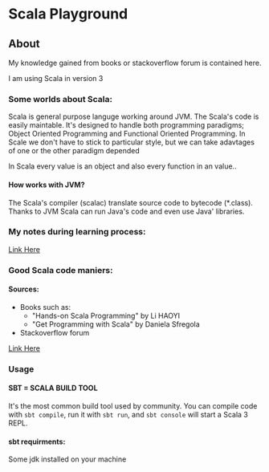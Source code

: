 # Scala Playground
## About
My knowledge gained from books or stackoverflow forum is contained here.

I am using Scala in version 3

### Some worlds about Scala:
Scala is general purpose languge working around JVM. The Scala's code is easily maintable. It's designed to handle both programming paradigms; Object Oriented Programming and Functional Oriented Programming. In Scale we don't have to stick to particular style, but we can take adavtages of one or the other paradigm depended

In Scala every value is an object and also every function in an value..

#### How works with JVM?
The Scala's compiler (scalac) translate source code to bytecode (*.class). Thanks to JVM Scala can run Java's code and even use Java' libraries.

### My notes during learning process:
[Link Here](goodManiers/notes.md) 

### Good Scala code maniers:

#### Sources:
* Books such as:
    * "Hands-on Scala Programming" by Li HAOYI
    * "Get Programming with Scala" by Daniela Sfregola
* Stackoverflow forum

[Link Here](goodManiers/codeManiers.md) 

### Usage
#### SBT = SCALA BUILD TOOL
It's the most common build tool used by community.
 You can compile code with `sbt compile`, run it with `sbt run`, and `sbt console` will start a Scala 3 REPL.

#### sbt requirments:
Some jdk installed on your machine
